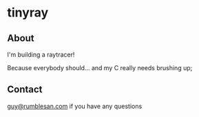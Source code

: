 tinyray
=======

About
-----

I'm building a raytracer!

Because everybody should... and my C really needs brushing up;

Contact
-------

guy@rumblesan.com if you have any questions

